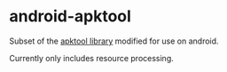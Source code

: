 android-apktool
===============

Subset of the [apktool library](https://github.com/brutall/brut.apktool) modified
for use on android.

Currently only includes resource processing.

